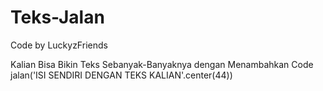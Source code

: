 # Teks-Jalan
Code by LuckyzFriends

Kalian Bisa Bikin Teks Sebanyak-Banyaknya dengan Menambahkan Code 
jalan('ISI SENDIRI DENGAN TEKS KALIAN'.center(44))
